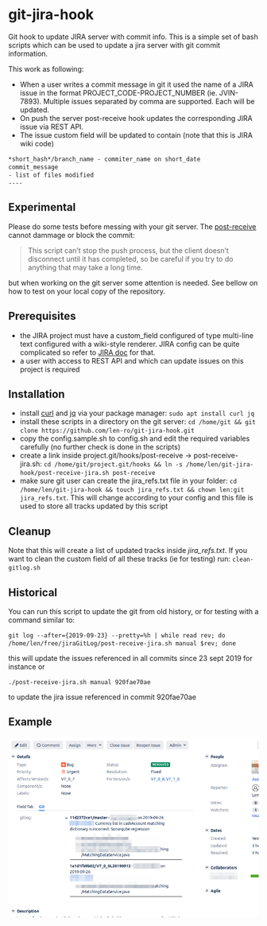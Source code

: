 # git-jira-hook

Git hook to update JIRA server with commit info. This is a simple set of bash scripts which can be used to update a jira server with git commit information.

This work as following:
- When a user writes a commit message in git it used the name of a JIRA issue in the format PROJECT_CODE-PROJECT_NUMBER (ie. JVIN-7893). Multiple issues separated by comma are supported. Each will be updated.
- On push the server post-receive hook updates the corresponding JIRA issue via REST API.
- The issue custom field will be updated to contain (note that this is JIRA wiki code)
```
*short_hash*/branch_name - commiter_name on short_date
commit_message
- list of files modified
----
```

## Experimental

Please do some tests before messing with your git server. The [post-receive](https://git-scm.com/book/en/v2/Customizing-Git-Git-Hooks) cannot dammage or block the commit:

> This script can’t stop the push process, but the client doesn’t disconnect until it has completed, so be careful if you try to do anything that may take a long time.

but when working on the git server some attention is needed. See bellow on how to test on your local copy of the repository.

## Prerequisites

- the JIRA project must have a custom_field configured of type multi-line text configured with a wiki-style renderer. JIRA config can be quite complicated so refer to [JIRA doc](https://confluence.atlassian.com/adminjiraserver073/configuring-renderers-861253418.html) for that.
- a user with access to REST API and which can update issues on this project is required

## Installation

- install [curl](https://curl.haxx.se/) and [jq](https://stedolan.github.io/jq/) via your package manager: `sudo apt install curl jq` 
- install these scripts in a directory on the git server: `cd /home/git && git clone https://github.com/len-ro/git-jira-hook.git`
- copy the config.sample.sh to config.sh and edit the required variables carefully (no further check is done in the scripts)
- create a link inside project.git/hooks/post-receive -> post-receive-jira.sh: `cd /home/git/project.git/hooks && ln -s /home/len/git-jira-hook/post-receive-jira.sh post-receive`
- make sure git user can create the jira_refs.txt file in your folder: `cd /home/len/git-jira-hook && touch jira_refs.txt && chown len:git jira_refs.txt`. This will change according to your config and this file is used to store all tracks updated by this script

## Cleanup

Note that this will create a list of updated tracks inside *jira_refs.txt*. If you want to clean the custom field of all these tracks (ie for testing) run: `clean-gitlog.sh`

## Historical

You can run this script to update the git from old history, or for testing with a command similar to:
```
git log --after={2019-09-23} --pretty=%h | while read rev; do /home/len/free/jiraGitLog/post-receive-jira.sh manual $rev; done
```
this will update the issues referenced in all commits since 23 sept 2019 for instance or
```
./post-receive-jira.sh manual 920fae70ae
```
to update the jira issue referenced in commit 920fae70ae

## Example 

![screenshot](git-jira-hook.png)

